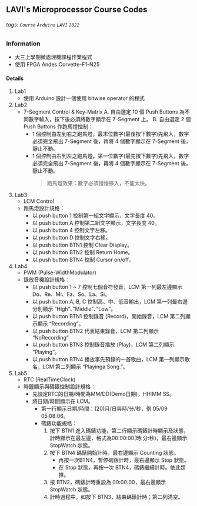 ## LAVI's Microprocessor Course Codes
###### tags: `Course` `Arduino` `LAVI` `2022` 

### Information
- 大三上學期微處理機課程作業程式
- 使用 FPGA Andes Corvette-F1-N25

#### Details
1. Lab1
    - 使用 Arduino 設計一個使用 bitwise operator 的程式
2. Lab2
    -  7-Segment Control & Key-Matrix
    A. 自由選定 10 個 Push Buttons 為不同數字輸入，按下後必須將數字顯示在 7-Segment 上。
    B. 自由選定 2 個 Push Buttons 作跑馬燈控制：
        - 1 個控制由左到右之跑馬燈，最末位數字(最後按下數字)先飛入，數字必須完全飛出 7-Segment 後，再將 4 個數字顯示在 7-Segment 後，靜止不動。
        - 1 個控制由右到左之跑馬燈，第一位數字(最先按下數字)先飛入，數字必須完全飛出 7-Segment 後，再將 4 個數字顯示在 7-Segment 後，靜止不動。
            > 跑馬燈效果：數字必須慢慢移入，不能太快。
3. Lab3
    - LCM Control 
    - 跑馬燈設計規格：
        - 以 push button 1 控制第一組文字顯示，文字長度 40。
        - 以 push button A 控制第二組文字顯示，文字長度 40。
        - 以 push button 4 控制文字左移。
        - 以 push button D 控制文字右移。
        - 以 push button BTN1 控制 Clear Display。
        - 以 push button BTN2 控制 Return Home。
        - 以 push button BTN4 控制 Cursor on/off。
4. Lab4
    - PWM (Pulse-WidthModulator)
    - 錄放音機設計規格：
        - 以 push button 1 ~ 7 控制七個音符發音，LCM 第一列最左邊顯示 Do、Re、Mi、Fa、So、La、Si。
        - 以 push button A, B, C 控制高、中、低音輸出，LCM 第一列最右邊分別顯示 ”High”、”Middle”、”Low”。
        - 以 push button BTN1 控制錄音 (Record)，開始錄音，LCM 第二列顯示顯示 “Recording”。
        - 以 push button BTN2 代表結束錄音，LCM 第二列顯示 “NoRecording”
        - 以 push button BTN3 控制錄音播放 (Play)，LCM 第二列顯示 “Playing”。
        - 以 push button BTN4 播放事先預錄的一首歌曲，LCM 第一列顯示歌名，LCM 第二列顯示 “Playinga Song.”。
5. Lab5
    - RTC (RealTimeClock)
    - 時鐘顯示與碼錶控制設計規格：
        - 先設定RTC的日期/時間為MM/DD(Demo日期)，HH:MM:SS。
        - 將日期/時間顯示在 LCM。
            - 第一行顯示日期/時間：(20)月/日與時/分/秒，例:05/09   05:08:06。
            - 碼錶功能規格：
                1. 按下 BTN1 進入碼錶功能，第二行顯示碼錶計時顯示及狀態，計時顯示在最左邊，格式為00:00:00(時:分:秒)，最右邊顯示 StopWatch 狀態。
                2. 按下 BTN4 碼錶開始計時，最右邊顯示 Counting 狀態。
                    - 再按一次BTN4，暫停碼錶計時，最右邊顯示 Stop 狀態。
                    - 在 Stop 狀態，再按一次 BTN4，碼錶繼續計時。依此類推。
                3. 按 BTN2，碼錶計時重設為 00:00:00，最右邊顯示 StopWatch 狀態。
                4. 計時過程中，如按下 BTN3，結束碼錶計時；第二列清空。